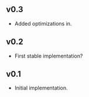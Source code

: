 ## v0.3

* Added optimizations in.

## v0.2

* First stable implementation?

## v0.1

* Initial implementation.
